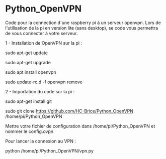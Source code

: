 # Python_OpenVPN

Code pour la connection d'une raspberry pi à un serveur openvpn. Lors de l'utilisation de la pi en version lite (sans desktop), se code vous permettra de vous connecter à votre serveur.

1 - Installation de OpenVPN sur la pi :

sudo apt-get update

sudo apt-get upgrade

sudo apt install openvpn

sudo update-rc.d -f openvpn remove

2 - Importation du code sur la pi :

sudo apt-get install git

sudo git clone https://github.com/HC-Brice/Python_OpenVPN /home/pi/Python_OpenVPN

Mettre votre fichier de configuration dans /home/pi/Python_OpenVPN et nommer le config.ovpn

Pour lancer la connexion au VPN :

python /home/pi/Python_OpenVPN/vpn.py
